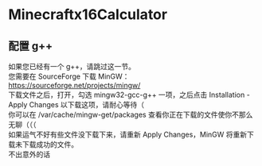 # Minecraftx16Calculator
## 配置 g++
如果您已经有一个 g++，请跳过这一节。  
您需要在 SourceForge 下载 MinGW：https://sourceforge.net/projects/mingw/  
下载文件之后，打开，勾选 mingw32-gcc-g++ 一项，之后点击 Installation - Apply Changes 以下载这项，请耐心等待（  
你可以在 /var/cache/mingw-get/packages 查看你正在下载的文件使你不那么无聊（（（  
如果运气不好有些文件没下载下来，请重新 Apply Changes，MinGW 将重新下载未下载成功的文件。  
不出意外的话  
